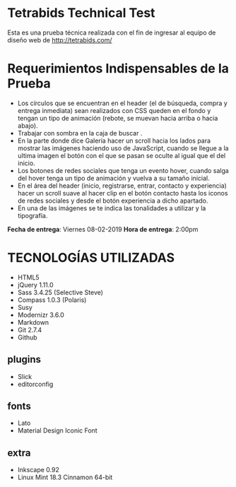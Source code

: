 # Tetrabids Technical Test

Esta es una prueba técnica realizada con el fin de ingresar al equipo de diseño web de http://tetrabids.com/

# Requerimientos Indispensables de la Prueba

 - Los círculos que se encuentran en el header (el de búsqueda, compra y entrega inmediata) sean realizados con CSS queden en el fondo y tengan un tipo de animación (rebote, se muevan hacia arriba o hacia abajo).
 - Trabajar con sombra en la caja de buscar .
 -  En la parte donde dice Galería hacer un scroll hacia los lados para mostrar las imágenes haciendo uso de JavaScript, cuando se llegue a la ultima imagen el botón con el que se pasan se oculte al igual que el del inicio. 
 - Los botones de redes sociales que tenga un evento hover, cuando salga del hover tenga un tipo de animación y vuelva a su tamaño inicial.
 -  En el área del header (inicio, registrarse, entrar, contacto y experiencia) hacer un scroll suave al hacer clip en el botón contacto hasta los iconos de redes sociales y desde el botón experiencia a dicho apartado.
 -  En una de las imágenes se te indica las tonalidades a utilizar y la tipografía.

**Fecha de entrega**: Viernes 08-02-2019
**Hora de entrega**: 2:00pm

# TECNOLOGÍAS UTILIZADAS

- HTML5
- jQuery 1.11.0
- Sass 3.4.25 (Selective Steve)
- Compass 1.0.3 (Polaris)
- Susy
- Modernizr 3.6.0
- Markdown
- Git 2.7.4
- Github

##	plugins
- Slick
- editorconfig
## fonts
- Lato
- Material Design Iconic Font

## extra
- Inkscape 0.92
- Linux Mint 18.3 Cinnamon 64-bit
